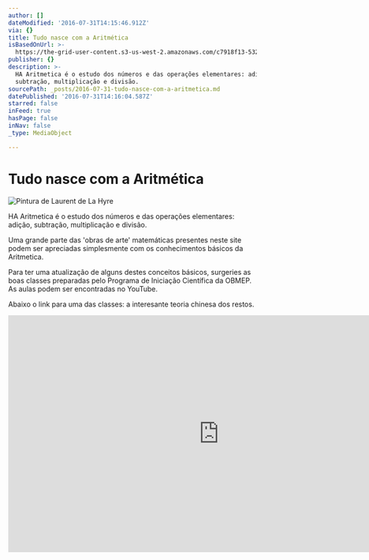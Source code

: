 ```yaml
---
author: []
dateModified: '2016-07-31T14:15:46.912Z'
via: {}
title: Tudo nasce com a Aritmética
isBasedOnUrl: >-
  https://the-grid-user-content.s3-us-west-2.amazonaws.com/c7918f13-5327-4490-86b9-a5d6516062da.jpg
publisher: {}
description: >-
  HA Aritmetica é o estudo dos números e das operações elementares: adição,
  subtração, multiplicação e divisão.
sourcePath: _posts/2016-07-31-tudo-nasce-com-a-aritmetica.md
datePublished: '2016-07-31T14:16:04.587Z'
starred: false
inFeed: true
hasPage: false
inNav: false
_type: MediaObject

---
```

# Tudo nasce com a Aritmética
![Pintura de Laurent de La Hyre](https://the-grid-user-content.s3-us-west-2.amazonaws.com/c7918f13-5327-4490-86b9-a5d6516062da.jpg)

HA Aritmetica é o estudo dos números e das operações elementares: adição, subtração, multiplicação e divisão.

Uma grande parte das 'obras de arte' matemáticas presentes neste site podem ser apreciadas simplesmente com os conhecimentos básicos da Aritmetica.

Para ter uma atualização de alguns destes conceitos básicos, surgeries as boas classes preparadas pelo Programa de Iniciação Científica da OBMEP. As aulas podem ser encontradas no YouTube. 

Abaixo o link para uma das classes: a interesante teoria chinesa dos restos.

<iframe src="https://cdn.embedly.com/widgets/media.html?src=https%3A%2F%2Fwww.youtube.com%2Fembed%2Ftcgi_4DRZM0%3Ffeature%3Doembed&amp;url=http%3A%2F%2Fwww.youtube.com%2Fwatch%3Fv%3Dtcgi_4DRZM0&amp;image=https%3A%2F%2Fi.ytimg.com%2Fvi%2Ftcgi_4DRZM0%2Fhqdefault.jpg&amp;key=b7d04c9b404c499eba89ee7072e1c4f7&amp;type=text%2Fhtml&amp;schema=youtube" width="854" height="480" scrolling="no" frameborder="0" allowfullscreen="" style=""></iframe>